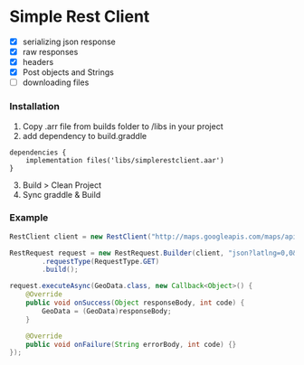 # Simple Rest Client
- [x] serializing json response
- [x] raw responses
- [x] headers
- [x] Post objects and Strings 
- [ ] downloading files
### Installation
1. Copy .arr file from builds folder to /libs in your project
2. add dependency to build.graddle
``` graddle
dependencies {
    implementation files('libs/simplerestclient.aar')
}
```
3. Build > Clean Project
4. Sync graddle & Build

### Example
``` java
RestClient client = new RestClient("http://maps.googleapis.com/maps/api/geocode/", 10000);

RestRequest request = new RestRequest.Builder(client, "json?latlng=0,0&sensor=true")
        .requestType(RequestType.GET)
        .build();

request.executeAsync(GeoData.class, new Callback<Object>() {
    @Override
    public void onSuccess(Object responseBody, int code) {
        GeoData = (GeoData)responseBody;
    }

    @Override
    public void onFailure(String errorBody, int code) {}
});
```
